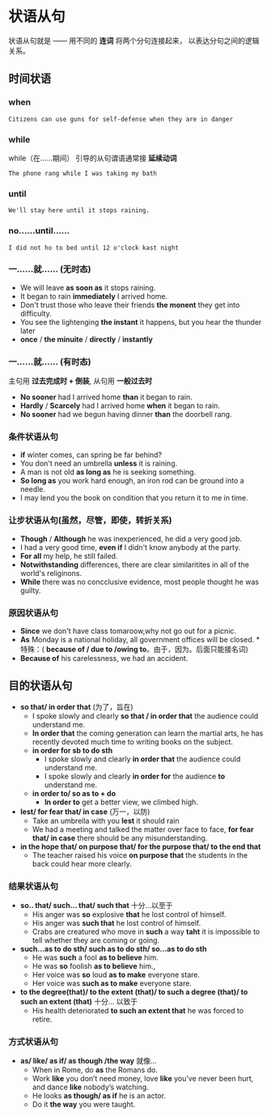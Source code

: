 # 状语从句
状语从句就是 —— 用不同的 __连词__ 将两个分句连接起来， 以表达分句之间的逻辑关系。
## 时间状语

### when

```
Citizens can use guns for self-defense when they are in danger
```

### while
while（在……期间） 引导的从句谓语通常接 __延续动词__
```
The phone rang while I was taking my bath
```
### until
```
We'll stay here until it stops raining.
```
### no……until……
```
I did not ho to bed until 12 o'clock kast night
```

### 一……就…… (无时态)

- We will leave __as soon as__ it stops raining.
- It began to rain __immediately__ I arrived home.
- Don't trust those who leave their friends __the monent__ they get into difficulty.
- You see the lightenging __the instant__ it happens, but you hear the thunder later
- __once__ / __the minuite__ / __directly__ / __instantly__


### 一……就…… (有时态)
主句用 __过去完成时 + 倒装__, 从句用 __一般过去时__
- __No sooner__ had I arrived home __than__ it began to rain.
- __Hardly__ / __Scarcely__ had I arrived home __when__ it began to rain.
- __No sooner__ had we begun having dinner __than__ the doorbell rang.

### 条件状语从句

- __if__ winter comes, can spring be far behind?
- You don't need an umbrella __unless__ it is raining.
- A man is not old __as long as__ he is seeking something.
- __So long as__ you work hard enough, an iron rod can be ground into a needle.
- I may lend you the book on condition that you return it to me in time.

### 让步状语从句(虽然，尽管，即使，转折关系)
- __Though__ / __Although__ he was inexperienced, he did a very good job.
- I had a very good time, __even if__ I didn't know anybody at the party.
- __For all__ my help, he still failed.
- __Notwithstanding__ differences, there are clear similaritites in all of the world's religinons.
- __While__ there was no concclusive evidence, most people thought he was guilty.

### 原因状语从句
- __Since__ we don't have class tomaroow,why not go out for a picnic.
- __As__ Monday is a national holiday, all government offices will be closed.
*特殊：( __because of / due to /owing to__。由于，因为。后面只能接名词)
- __Because of__ his carelessness, we had an accident.

## 目的状语从句
- __so that/ in order that__ (为了，旨在)
    - I spoke slowly and clearly __so that / in order that__ the audience could understand me.
    - __In order that__ the coming generation can learn the martial arts, he has recently devoted much time to writing books on the subject.
    -  __in order for sb to do sth__
        - I spoke slowly and clearly __in order that__ the audience could understand me.
        - I spoke slowly and clearly __in order for__ the audience __to__ understand me.
    - __in order to/ so as to + do__
        - __In order to__ get a better view, we climbed high.
- __lest/ for fear that/ in case__ (万一，以防)
    - Take an umbrella with you __lest__ it should rain
    - We had a meeting and talked the matter over face to face, __for fear that/ in case__ there should be any misunderstanding.
-  __in the hope that/ on purpose that/ for the purpose that/ to the end that__
    - The teacher raised his voice __on purpose that__ the students in the back could hear more clearly.

### 结果状语从句
- __so.. that/ such... that/ such that__ 十分...以至于
    - His anger was __so__ explosive __that__ he lost control of himself.
    - His anger was __such that__ he lost control of himself.
    - Crabs are creatured who move in __such__ a way __taht__ it is impossible to tell whether they are coming or going.
-  __such...as to do sth/ such as to do sth/ so...as to do sth__
    - He was __such__ a fool __as to believe__ him.
    - He was __so__ foolish __as to believe__ him.,
    - Her voice was __so__ loud __as to make__ everyone stare.
    - Her voice was __such as to make__ everyone stare.
- __to the degree(that)/ to the extent (that)/ to such a degree (that)/ to such an extent (that)__ 十分...
以致于
    - His health deteriorated __to such an extent that__ he was forced to retire.

### 方式状语从句
- __as/ like/ as if/ as though /the way__ 就像...
    - When in Rome, do __as__ the Romans do.
    - Work __like__ you don’t need money, love __like__ you’ve never been hurt, and dance __like__ nobody’s watching.
    - He looks __as though/ as if__ he is an actor.
    - Do it __the way__ you were taught.